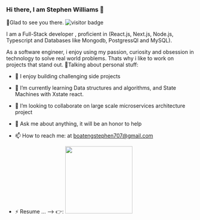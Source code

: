 ### Hi there, I am Stephen Williams 👋

🙋Glad to see you there.   ![visitor badge](https://visitor-badge.glitch.me/badge?page_id=jwenjian.visitor-badge&left_color=red&right_color=green) 

I am a Full-Stack developer , proficient in (React.js, Next.js, Node.js, Typescript and Databases like Mongodb, PostgressQl and MySQL). 

As a software engineer, i enjoy using my passion, curiosity and obsession in technology to solve real world problems. Thats why i like to work on projects that stand out.
🙅Talking about personal stuff:


- 🔭 I enjoy building challenging side projects 
- 🌱 I’m currently learning Data structures and algorithms, and State Machines with Xstate react.
- 👯 I’m looking to collaborate on large scale microservices architecture project

- 💬 Ask me about anything, it will be an honor to help
- 📫 How to reach me: at boatengstephen707@gmail.com

- ⚡ Resume ...
-->
👉: <img height="180em" src="https://github-readme-stats.vercel.app/api?username=steveghana&show_icons=true&hide_border=true&&count_private=true&include_all_commits=true" />
<!--START_SECTION:waka-->
<!--END_SECTION:waka-->

